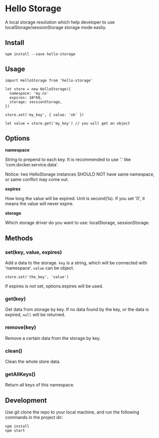 # Hello Storage

A local storage resolution which help developer to use localStorage/sessionStorage storage mode easliy.

## Install

```
npm install --save hello-storage
```

## Usage

```
import HelloStorage from 'hello-storage'

let store = new HelloStorage({
  namespace: 'my.ns'
  expires: 10*60,
  storage: sessionStorage,
})

store.set('my_key', { value: 'ok' })

let value = store.get('my_key') // you will get an object
```

## Options

**namespace**

String to prepend to each key. It is recommended to use '.' like 'com.docker.service.data'.

Notice: two HelloStorage instances SHOULD NOT have same namespace, or same conflict may come out.

**expires**

How long the value will be expired. Unit is second(1s). If you set '0', it means the value will never expire.

**storage**

Which storage driver do you want to use: localStorage, sessionStorage.

## Methods

### set(key, value, expires)

Add a data to the storage. `key` is a string, which will be connected with 'namespace'. `value` can be object.

```
store.set('the_key', 'value')
```

If expires is not set, options.expires will be used.

### get(key)

Get data from storage by key. If no data found by the key, or the data is expired, `null` will be returned.

### remove(key)

Remove a certain data from the storage by key.

### clean()

Clean the whole store data.

### getAllKeys()

Return all keys of this namespace.

## Development

Use git clone the repo to your local machine, and run the following commands in the project dir:

```
npm install
npm start
```
